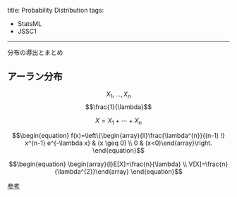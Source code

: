 title: Probability Distribution 
tags: 
- StatsML
- JSSC1
---


分布の導出とまとめ



## アーラン分布

$$
X_{1}, \dots, X_{n}
$$
$$\frac{1}{\lambda}$$ 

$$X=X_{1}+\cdots+X_{n}$$


$$\begin{equation}
f(x)=\left\{\begin{array}{ll}\frac{\lambda^{n}}{(n-1) !} x^{n-1} e^{-\lambda x} & (x \geq 0) \\ 0 & (x<0)\end{array}\right.
\end{equation}$$


$$\begin{equation}
\begin{array}{l}E[X]=\frac{n}{\lambda} \\ V[X]=\frac{n}{\lambda^{2}}\end{array}
\end{equation}$$



[参考](http://www.data-arts.jp/course/probability_distribution/index.html)
